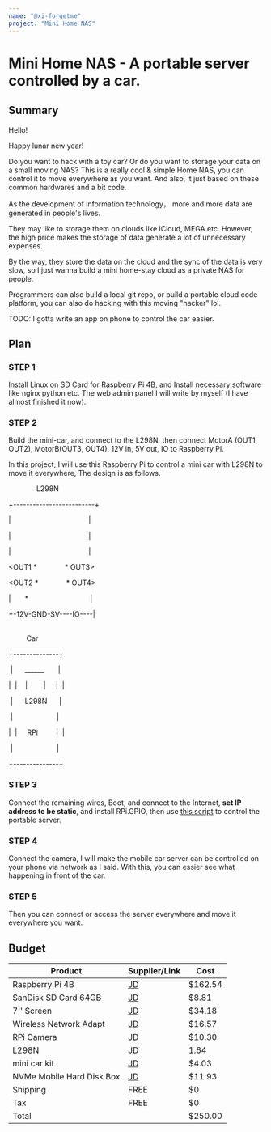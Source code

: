 ```yaml
---
name: "@xi-forgetme"
project: "Mini Home NAS"
---
```


# Mini Home NAS - A portable server controlled by a car.

## Summary

Hello! 

Happy lunar new year!

Do you want to hack with a toy car? Or do you want to storage your data on a small moving NAS? This is a really cool & simple Home NAS, you can control it to move everywhere as you want. And also, it just based on these common hardwares and a bit code.

As the development of information technology， more and more data are generated in people's lives.

They may like to storage them on clouds like iCloud, MEGA etc. However, the high price makes the storage of data generate a lot of unnecessary expenses.

By the way, they store the data on the cloud and the sync of the data is very slow, so I just wanna build a mini home-stay cloud as a private NAS for people.

Programmers can also build a local git repo, or build a portable cloud code platform, you can also do hacking with this moving "hacker" lol.


TODO: I gotta write an app on phone to control the car easier.


## Plan
### STEP 1
Install Linux on SD Card for Raspberry Pi 4B, and Install necessary software like nginx python etc. The web admin panel I will write by myself (I have almost finished it now). 

### STEP 2
Build the mini-car, and connect to the L298N, then connect MotorA (OUT1, OUT2), MotorB(OUT3, OUT4), 12V in, 5V out, IO to Raspberry Pi.

In this project, I will use this Raspberry Pi to control a mini car with L298N to move it everywhere, The design is as follows.

&nbsp;&nbsp;&nbsp;&nbsp;&nbsp;&nbsp;&nbsp;&nbsp;&nbsp;&nbsp;&nbsp;&nbsp;&nbsp;&nbsp;L298N

+-------------------------+

| &nbsp;&nbsp;&nbsp;&nbsp;&nbsp;&nbsp;&nbsp;&nbsp;&nbsp;&nbsp;&nbsp;&nbsp;&nbsp;&nbsp;&nbsp;&nbsp;&nbsp;&nbsp;&nbsp;&nbsp;&nbsp;&nbsp;&nbsp;&nbsp;&nbsp;&nbsp;&nbsp;&nbsp;&nbsp;&nbsp;&nbsp;&nbsp;&nbsp;&nbsp;&nbsp;&nbsp;&nbsp; |

| &nbsp;&nbsp;&nbsp;&nbsp;&nbsp;&nbsp;&nbsp;&nbsp;&nbsp;&nbsp;&nbsp;&nbsp;&nbsp;&nbsp;&nbsp;&nbsp;&nbsp;&nbsp;&nbsp;&nbsp;&nbsp;&nbsp;&nbsp;&nbsp;&nbsp;&nbsp;&nbsp;&nbsp;&nbsp;&nbsp;&nbsp;&nbsp;&nbsp;&nbsp;&nbsp;&nbsp;&nbsp; |

| &nbsp;&nbsp;&nbsp;&nbsp;&nbsp;&nbsp;&nbsp;&nbsp;&nbsp;&nbsp;&nbsp;&nbsp;&nbsp;&nbsp;&nbsp;&nbsp;&nbsp;&nbsp;&nbsp;&nbsp;&nbsp;&nbsp;&nbsp;&nbsp;&nbsp;&nbsp;&nbsp;&nbsp;&nbsp;&nbsp;&nbsp;&nbsp;&nbsp;&nbsp;&nbsp;&nbsp;&nbsp; |

<OUT1 * &nbsp;&nbsp;&nbsp;&nbsp;&nbsp;&nbsp;&nbsp;&nbsp;&nbsp;&nbsp;&nbsp;&nbsp; * OUT3>

<OUT2 * &nbsp;&nbsp;&nbsp;&nbsp;&nbsp;&nbsp;&nbsp;&nbsp;&nbsp;&nbsp;&nbsp;&nbsp; * OUT4>

| &nbsp;&nbsp;&nbsp;&nbsp;&nbsp;&nbsp;*&nbsp;&nbsp;&nbsp;&nbsp;&nbsp;&nbsp;&nbsp;&nbsp;&nbsp;&nbsp;&nbsp;&nbsp;&nbsp;&nbsp;&nbsp;&nbsp;&nbsp;&nbsp;&nbsp;&nbsp;&nbsp;&nbsp;&nbsp;&nbsp;&nbsp;&nbsp;&nbsp;&nbsp;&nbsp;&nbsp;&nbsp;|

+-12V-GND-SV----IO----|

\
&nbsp;&nbsp;&nbsp;&nbsp;&nbsp;&nbsp;&nbsp;&nbsp;&nbsp;Car

  +--------------+

&nbsp;|&nbsp;&nbsp;&nbsp;&nbsp;&nbsp;&nbsp;______&nbsp;&nbsp;&nbsp;&nbsp;&nbsp;&nbsp;&nbsp;|

 |&nbsp;&nbsp;|&nbsp;&nbsp;&nbsp;&nbsp;|&nbsp;&nbsp;&nbsp;&nbsp;&nbsp;&nbsp;&nbsp;&nbsp;|   &nbsp;&nbsp;&nbsp;&nbsp;|&nbsp;&nbsp;|

  &nbsp;|&nbsp;&nbsp;&nbsp;&nbsp;&nbsp;&nbsp;L298N&nbsp;&nbsp;&nbsp;&nbsp;&nbsp;&nbsp;|

  &nbsp;|&nbsp;&nbsp;&nbsp;&nbsp;&nbsp;&nbsp;&nbsp;&nbsp;&nbsp;&nbsp;&nbsp;&nbsp;&nbsp;&nbsp;&nbsp;&nbsp;&nbsp;&nbsp;&nbsp;&nbsp;&nbsp;&nbsp;|

 |&nbsp;&nbsp;|&nbsp;&nbsp;&nbsp;&nbsp;&nbsp;RPi&nbsp;&nbsp;&nbsp;&nbsp;&nbsp;&nbsp;&nbsp;&nbsp;&nbsp;|&nbsp;&nbsp;|

&nbsp;|&nbsp;&nbsp;&nbsp;&nbsp;&nbsp;&nbsp;&nbsp;&nbsp;&nbsp;&nbsp;&nbsp;&nbsp;&nbsp;&nbsp;&nbsp;&nbsp;&nbsp;&nbsp;&nbsp;&nbsp;&nbsp;&nbsp;|

  +--------------+

### STEP 3
Connect the remaining wires, Boot, and connect to the Internet, **set IP address to be static**, and install RPi.GPIO, then use [this script](https://github.com/xi-forgetme/PyCar) to control the portable server.

### STEP 4
Connect the camera, I will make the mobile car server can be controlled on your phone via network as I said. With this, you can essier see what happening in front of the car.

### STEP 5
Then you can connect or access the server everywhere and move it everywhere you want.


## Budget


| Product         | Supplier/Link                         | Cost   |
| --------------- | ------------------------------------- | ------ |
| Raspberry Pi 4B | [JD](https://item.jd.com/100020415183.html) | $162.54  |
| SanDisk SD Card 64GB | [JD](https://item.jd.com/2141154.html)  | $8.81 |
| 7'' Screen | [JD](https://item.m.jd.com/product/44632987580.html) | $34.18 |
| Wireless Network Adapt | [JD](https://item.m.jd.com/product/10051857225000.html) | $16.57|
| RPi Camera | [JD](https://item.m.jd.com/product/10036673190479.html) | $10.30 |
| L298N | [JD](https://item.m.jd.com/product/10054711210476.html) | 1.64 |
| mini car kit | [JD](https://item.m.jd.com/product/67803770281.html) | $4.03 |
| NVMe Mobile Hard Disk Box | [JD](https://item.m.jd.com/product/100044436249.html) | $11.93 |
| Shipping | FREE | $0|
| Tax | FREE | $0 |
| Total | | $250.00 |
